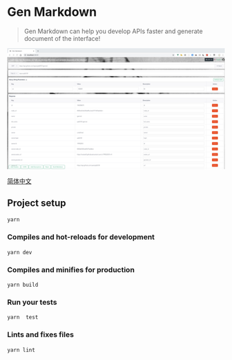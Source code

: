 # Gen Markdown

> Gen Markdown can help you develop APIs faster and generate document of the interface!

![alt Preview](pic/preview.jpg)

[简体中文](README.zh-CN.md)

## Project setup

```
yarn
```

### Compiles and hot-reloads for development

```
yarn dev
```

### Compiles and minifies for production
```
yarn build
```

### Run your tests
```
yarn  test
```

### Lints and fixes files
```
yarn lint
```